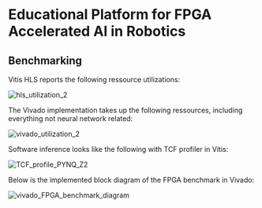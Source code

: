 Educational Platform for FPGA Accelerated AI in Robotics
============================================================================

Benchmarking
----------------------------------------------------------------------------

Vitis HLS reports the following ressource utilizations:

![hls_utilization_2](https://user-images.githubusercontent.com/76950970/145794324-f351360a-af86-4f62-8009-d8afefd517a2.png)

The Vivado implementation takes up the following ressources, including everything not neural network related:

![vivado_utilization_2](https://user-images.githubusercontent.com/76950970/145794315-3904b3e8-f0e7-4051-aca4-304c89b0c87b.png)

Software inference looks like the following with TCF profiler in Vitis:

![TCF_profile_PYNQ_Z2](https://user-images.githubusercontent.com/76950970/145794344-d2e5e52f-bef3-4af2-b563-1ba7eea99c9a.png)

Below is the implemented block diagram of the FPGA benchmark in Vivado:

![vivado_FPGA_benchmark_diagram](https://user-images.githubusercontent.com/76950970/145794352-a33a2c6c-56ed-49dc-9263-b2d29f3016c9.png)
